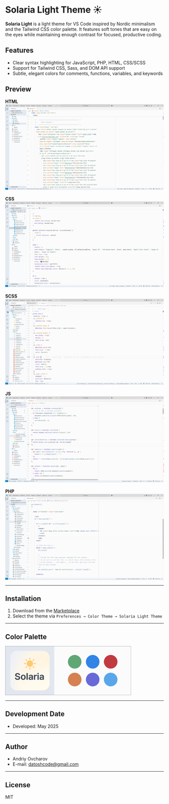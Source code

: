 # Solaria Light Theme ☀️

**Solaria Light** is a light theme for VS Code inspired by Nordic minimalism and the Tailwind CSS color palette. It features soft tones that are easy on the eyes while maintaining enough contrast for focused, productive coding.

## Features

- Clear syntax highlighting for JavaScript, PHP, HTML, CSS/SCSS
- Support for Tailwind CSS, Sass, and DOM API support
- Subtle, elegant colors for comments, functions, variables, and keywords

## Preview

**HTML** 
<img src="images/screenshot-light-theme-1.webp" alt="img"><br><br>
**CSS** 
<img src="images/screenshot-light-theme-2.webp" alt="img"><br><br>
**SCSS** 
<img src="images/screenshot-light-theme-4.webp" alt="img"><br><br>
**JS** 
<img src="images/screenshot-light-theme-3.webp" alt="img"><br><br>
**PHP** 
<img src="images/screenshot-light-theme-5.webp" alt="img">

---

## Installation

1. Download from the [Marketplace](https://marketplace.visualstudio.com/items?itemName=ovcharovcoder.solaria-light-theme)
2. Select the theme via `Preferences → Color Theme → Solaria Light Theme`

---

## Сolor Palette 

<img src="images/colors-light.webp" width="400px" alt="img">

---

## Development Date  
- Developed: May 2025

---

## Author

- Andriy Ovcharov
- E-mail: datoshcode@gmail.com

---

## License

MIT

